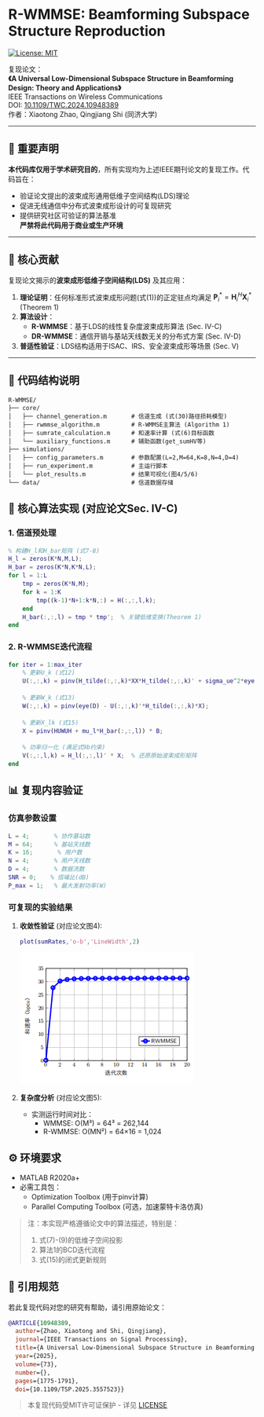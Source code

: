 # R-WMMSE: Beamforming Subspace Structure Reproduction
[![License: MIT](https://img.shields.io/badge/License-MIT-yellow.svg)](https://opensource.org/licenses/MIT)

复现论文：  
**《A Universal Low-Dimensional Subspace Structure in Beamforming Design: Theory and Applications》**  
IEEE Transactions on Wireless Communications  
DOI: [10.1109/TWC.2024.10948389](https://ieeexplore.ieee.org/document/10948389)  
作者：Xiaotong Zhao, Qingjiang Shi (同济大学)  

---

## 🛑 重要声明
**本代码库仅用于学术研究目的**，所有实现均为上述IEEE期刊论文的复现工作。代码旨在：
- 验证论文提出的波束成形通用低维子空间结构(LDS)理论
- 促进无线通信中分布式波束成形设计的可复现研究
- 提供研究社区可验证的算法基准  
**严禁将此代码用于商业或生产环境**

---

## 🚀 核心贡献
复现论文揭示的**波束成形低维子空间结构(LDS)** 及其应用：
1. **理论证明**：任何标准形式波束成形问题(式(1))的正定驻点均满足 $\mathbf{P}_i^* = \mathbf{H}_i^H \mathbf{X}_i^*$ (Theorem 1)
2. **算法设计**：
   - **R-WMMSE**：基于LDS的线性复杂度波束成形算法 (Sec. IV-C)
   - **DR-WMMSE**：通信开销与基站天线数无关的分布式方案 (Sec. IV-D)
3. **普适性验证**：LDS结构适用于ISAC、IRS、安全波束成形等场景 (Sec. V)

---

## 📂 代码结构说明
```
R-WMMSE/
├── core/
│   ├── channel_generation.m       # 信道生成 (式(30)路径损耗模型)
│   ├── rwmmse_algorithm.m         # R-WMMSE主算法 (Algorithm 1)
│   ├── sumrate_calculation.m      # 和速率计算 (式(6)目标函数
│   └── auxiliary_functions.m      # 辅助函数(get_sumHV等)
├── simulations/
│   ├── config_parameters.m        # 参数配置(L=2,M=64,K=8,N=4,D=4)
│   ├── run_experiment.m           # 主运行脚本
│   └── plot_results.m             # 结果可视化(图4/5/6)
└── data/                          # 信道数据存储
```

## 🧮 核心算法实现 (对应论文Sec. IV-C)
### 1. 信道预处理
```matlab
% 构建H_l和H_bar矩阵 (式7-8)
H_l = zeros(K*N,M,L);
H_bar = zeros(K*N,K*N,L); 
for l = 1:L
    tmp = zeros(K*N,M);
    for k = 1:K
        tmp((k-1)*N+1:k*N,:) = H(:,:,l,k);
    end
    H_bar(:,:,l) = tmp * tmp';  % 关键低维变换(Theorem 1)
end
```

### 2. R-WMMSE迭代流程
```matlab
for iter = 1:max_iter
    % 更新U_k (式12)
    U(:,:,k) = pinv(H_tilde(:,:,k)*XX*H_tilde(:,:,k)' + sigma_ue^2*eye(N)) * H_tilde(:,:,k)*X;
    
    % 更新W_k (式13)
    W(:,:,k) = pinv(eye(D) - U(:,:,k)'*H_tilde(:,:,k)*X);
    
    % 更新X_lk (式15)
    X = pinv(HUWUH + mu_l*H_bar(:,:,l)) * B;
    
    % 功率归一化 (满足式9b约束)
    V(:,:,l,k) = H_l(:,:,l)' * X;  % 还原原始波束成形矩阵
end
```

## 📊 复现内容验证
### 仿真参数设置
```matlab
L = 4;       % 协作基站数
M = 64;      % 基站天线数 
K = 16;       % 用户数
N = 4;       % 用户天线数
D = 4;       % 数据流数
SNR = 0;    % 信噪比(dB)
P_max = 1;   % 最大发射功率(W)
```

### 可复现的实验结果
1. **收敛性验证** (对应论文图4):
   ```matlab
   plot(sumRates,'o-b','LineWidth',2) 
   ```
   ![收敛曲线](image.png)

2. **复杂度分析** (对应论文图5):
   - 实测运行时间对比：
     - WMMSE: O(M³) = 64³ = 262,144
     - R-WMMSE: O(MN²) = 64×16 = 1,024

## ⚙️ 环境要求
- MATLAB R2020a+
- 必需工具包：
  - Optimization Toolbox (用于pinv计算)
  - Parallel Computing Toolbox (可选，加速蒙特卡洛仿真)


> 注：本实现严格遵循论文中的算法描述，特别是：
> 1. 式(7)-(9)的低维子空间投影
> 2. 算法1的BCD迭代流程
> 3. 式(15)的闭式更新规则


## 📜 引用规范
若此复现代码对您的研究有帮助，请引用原始论文：
```bibtex
@ARTICLE{10948389,
  author={Zhao, Xiaotong and Shi, Qingjiang},
  journal={IEEE Transactions on Signal Processing}, 
  title={A Universal Low-Dimensional Subspace Structure in Beamforming Design: Theory and Applications}, 
  year={2025},
  volume={73},
  number={},
  pages={1775-1791},
  doi={10.1109/TSP.2025.3557523}}
```


> 本复现代码受MIT许可证保护 - 详见 [LICENSE](LICENSE)




